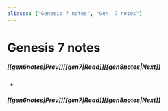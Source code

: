 ```yaml
---
aliases: ["Genesis 7 notes", "Gen. 7 notes"]
---
```

# Genesis 7 notes
##### <span class=arrow-left></span>[[gen6notes|Prev]]<span class=navigation-separator></span>[[gen7|Read]]<span class=navigation-separator></span>[[gen8notes|Next]]<span class=arrow-right></span>
- 
##### <span class=arrow-left></span>[[gen6notes|Prev]]<span class=navigation-separator></span>[[gen7|Read]]<span class=navigation-separator></span>[[gen8notes|Next]]<span class=arrow-right></span>